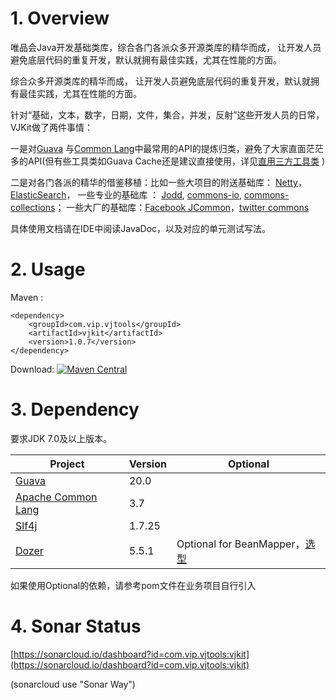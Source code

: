 # 1. Overview

唯品会Java开发基础类库，综合各门各派众多开源类库的精华而成， 让开发人员避免底层代码的重复开发，默认就拥有最佳实践，尤其在性能的方面。


综合众多开源类库的精华而成， 让开发人员避免底层代码的重复开发，默认就拥有最佳实践，尤其在性能的方面。

针对“基础，文本，数字，日期，文件，集合，并发，反射”这些开发人员的日常，VJKit做了两件事情：

一是对[Guava](https://github.com/google/guava) 与[Common Lang](https://github.com/apache/commons-lang)中最常用的API的提炼归类，避免了大家直面茫茫多的API(但有些工具类如Guava Cache还是建议直接使用，详见[直用三方工具类](docs/direct_3rd.md) )

二是对各门各派的精华的借鉴移植：比如一些大项目的附送基础库： [Netty](https://github.com/netty/netty/)，[ElasticSearch](https://github.com/elastic/elasticsearch)， 一些专业的基础库 ： [Jodd](https://github.com/oblac/jodd/), [commons-io](https://github.com/apache/commons-io), [commons-collections](https://github.com/apache/commons-collections)； 一些大厂的基础库：[Facebook JCommon](https://github.com/facebook/jcommon)，[twitter commons](https://github.com/twitter/commons)


具体使用文档请在IDE中阅读JavaDoc，以及对应的单元测试写法。


# 2. Usage

Maven : 
```
<dependency>
	<groupId>com.vip.vjtools</groupId>
	<artifactId>vjkit</artifactId>
	<version>1.0.7</version>
</dependency>
```

Download: [![Maven Central](https://maven-badges.herokuapp.com/maven-central/com.vip.vjtools/vjkit/badge.svg)](http://search.maven.org/#search|gav|1|g:"com.vip.vjtools"%20AND%20a:"vjkit")


# 3. Dependency

要求JDK 7.0及以上版本。

| Project | Version | Optional|
|--- | --- | --- |
|[Guava](https://github.com/google/guava) | 20.0 ||
|[Apache Common Lang](https://github.com/apache/commons-lang) | 3.7 ||
|[Slf4j](https://www.slf4j.org) | 1.7.25 ||
|[Dozer](http://dozermapper.github.io/) | 5.5.1 |Optional for BeanMapper，[选型](https://github.com/vipshop/vjtools/blob/master/vjkit/src/main/java/com/vip/vjtools/vjkit/reflect/BeanMapper.java#L11) |

如果使用Optional的依赖，请参考pom文件在业务项目自行引入

# 4. Sonar Status

[https://sonarcloud.io/dashboard?id=com.vip.vjtools:vjkit](https://sonarcloud.io/dashboard?id=com.vip.vjtools:vjkit)

(sonarcloud use "Sonar Way")



